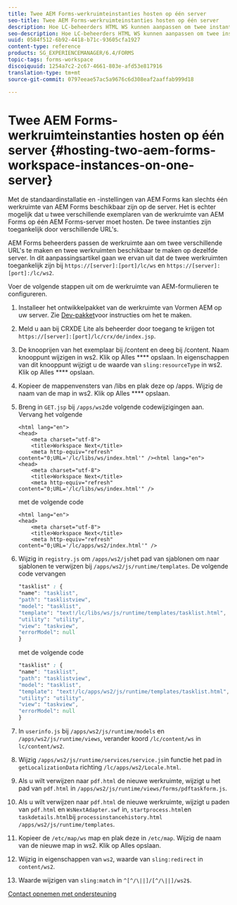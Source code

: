 ```yaml
---
title: Twee AEM Forms-werkruimteinstanties hosten op één server
seo-title: Twee AEM Forms-werkruimteinstanties hosten op één server
description: Hoe LC-beheerders HTML WS kunnen aanpassen om twee instanties op één server te hosten die via verschillende URL's toegankelijk zijn.
seo-description: Hoe LC-beheerders HTML WS kunnen aanpassen om twee instanties op één server te hosten die via verschillende URL's toegankelijk zijn.
uuid: 0584f512-6b92-4418-b71c-93605cfa1927
content-type: reference
products: SG_EXPERIENCEMANAGER/6.4/FORMS
topic-tags: forms-workspace
discoiquuid: 1254a7c2-2c67-4661-803e-afd53e817916
translation-type: tm+mt
source-git-commit: 0797eeae57ac5a9676c6d308eaf2aaffab999d18

---
```



# Twee AEM Forms-werkruimteinstanties hosten op één server {#hosting-two-aem-forms-workspace-instances-on-one-server}

Met de standaardinstallatie en -instellingen van AEM Forms kan slechts één werkruimte van AEM Forms beschikbaar zijn op de server. Het is echter mogelijk dat u twee verschillende exemplaren van de werkruimte van AEM Forms op één AEM Forms-server moet hosten. De twee instanties zijn toegankelijk door verschillende URL&#39;s.

AEM Forms beheerders passen de werkruimte aan om twee verschillende URL&#39;s te maken en twee werkruimten beschikbaar te maken op dezelfde server. In dit aanpassingsartikel gaan we ervan uit dat de twee werkruimten toegankelijk zijn bij `https://[server]:[port]/lc/ws` en `https://[server]:[port]:/lc/ws2`.

Voer de volgende stappen uit om de werkruimte van AEM-formulieren te configureren.

1. Installeer het ontwikkelpakket van de werkruimte van Vormen AEM op uw server. Zie [Dev-pakket](/help/forms/using/introduction-customizing-html-workspace.md#p-crx-package-p)voor instructies om het te maken.
1. Meld u aan bij CRXDE Lite als beheerder door toegang te krijgen tot `https://[server]:[port]/lc/crx/de/index.jsp`.
1. De knooprijen van het exemplaar bij /content en deeg bij /content. Naam knooppunt wijzigen in ws2. Klik op Alles **** opslaan. In eigenschappen van dit knooppunt wijzigt u de waarde van `sling:resourceType` in ws2. Klik op Alles **** opslaan.

1. Kopieer de mappenvensters van /libs en plak deze op /apps. Wijzig de naam van de map in ws2. Klik op Alles **** opslaan.
1. Breng in `GET.jsp` bij `/apps/ws2`de volgende codewijzigingen aan. Vervang het volgende

   ```
   <html lang="en">
   <head>
       <meta charset="utf-8">
       <title>Workspace Next</title>
       <meta http-equiv="refresh" content="0;URL='/lc/libs/ws/index.html'" /><html lang="en">
   <head>
       <meta charset="utf-8">
       <title>Workspace Next</title>
       <meta http-equiv="refresh" content="0;URL='/lc/libs/ws/index.html'" />
   ```

   met de volgende code

   ```
   <html lang="en">
   <head>
       <meta charset="utf-8">
       <title>Workspace Next</title>
       <meta http-equiv="refresh" content="0;URL='/lc/apps/ws2/index.html'" />
   ```

1. Wijzig in `registry.js` om `/apps/ws2/js`het pad van sjablonen om naar sjablonen te verwijzen bij `/apps/ws2/js/runtime/templates`. De volgende code vervangen

   ```css
   "tasklist" : {
   "name": "tasklist",
   "path": "tasklistview",
   "model": "tasklist",
   "template": "text!/lc/libs/ws/js/runtime/templates/tasklist.html",
   "utility": "utility",
   "view": "taskview",
   "errorModel": null
   }
   ```

   met de volgende code

   ```css
   "tasklist" : {
   "name": "tasklist",
   "path": "tasklistview",
   "model": "tasklist",
   "template": "text!/lc/apps/ws2/js/runtime/templates/tasklist.html",
   "utility": "utility",
   "view": "taskview",
   "errorModel": null
   }
   ```

1. In `userinfo.js` bij `/apps/ws2/js/runtime/models` en `/apps/ws2/js/runtime/views`, verander koord `/lc/content/ws` in `lc/content/ws2`.

1. Wijzig `/apps/ws2/js/runtime/services/service.js`in functie het pad in `getLocalizationData` richting `/lc/apps/ws2/Locale.html`.

1. Als u wilt verwijzen naar `pdf.html` de nieuwe werkruimte, wijzigt u het pad van `pdf.html` in `/apps/ws2/js/runtime/views/forms/pdftaskform.js`.

1. Als u wilt verwijzen naar `pdf.html` de nieuwe werkruimte, wijzigt u paden van `pdf.html` en `WsNextAdapter.swf` in, `startprocess.html`en `taskdetails.html`bij `processinstancehistory.html` `/apps/ws2/js/runtime/templates`.

1. Kopieer de `/etc/map/ws` map en plak deze in `/etc/map`. Wijzig de naam van de nieuwe map in ws2. Klik op Alles opslaan.

1. Wijzig in eigenschappen van `ws2`, waarde van `sling:redirect` in `content/ws2`.

1. Waarde wijzigen van `sling:match` in `^[^/\||]/[^/\||]/ws2$`.

[Contact opnemen met ondersteuning](https://www.adobe.com/account/sign-in.supportportal.html)
